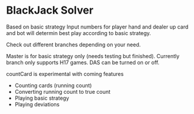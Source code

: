 # BlackJack Solver
Based on basic strategy
Input numbers for player hand and dealer up card and bot will determin best play according to basic strategy.

Check out different branches depending on your need.

Master is for basic strategy only (needs testing but finished). Currently branch only supports H17 games. DAS can be turned on or off.


countCard is experimental with coming features
- Counting cards (running count)
- Converting running count to true count
- Playing basic strategy
- Playing deviations
